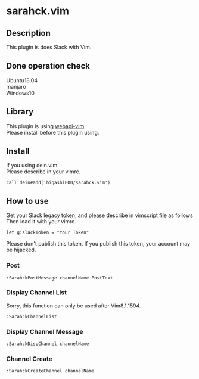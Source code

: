 # sarahck.vim

## Description
This plugin is does Slack with Vim.<br>

## Done operation check
Ubuntu18.04<br>
manjaro<br>
Windows10<br>

## Library
This plugin is using [webapi-vim](https://github.com/mattn/webapi-vim).<br>
Please install before this plugin using.<br>

## Install
If you using dein.vim.<br>
Please describe in your vimrc.<br>
```
call dein#add('higashi000/sarahck.vim')
```

## How to use
Get your Slack legacy token, and please describe in vimscript file as follows<br>
Then load it with your vimrc.<br>
```
let g:slackToken = "Your Token"
```
Please don't publish this token.
If you publish this token, your account may be hijacked.

### Post
```
:SarahckPostMessage channelName PostText
```

### Display Channel List
Sorry, this function can only be used after Vim8.1.1594.
```
:SarahckChannelList
```

### Display Channel Message
```
:SarahckDispChannel channelName
```

### Channel Create
```
:SarahckCreateChannel channelName
```
